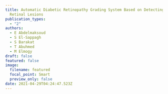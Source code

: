 ```yaml
---
title: Automatic Diabetic Retinopathy Grading System Based on Detecting Multiple
  Retinal Lesions
publication_types:
  - "2"
authors:
  - E Abdelmaksoud
  - S El-Sappagh
  - S Barakat
  - T Abuhmed
  - M Elmogy
draft: false
featured: false
image:
  filename: featured
  focal_point: Smart
  preview_only: false
date: 2021-04-29T04:24:47.523Z
---
```

